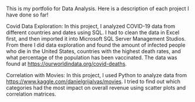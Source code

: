 This is my portfolio for Data Analysis. Here is a description of each project I have done so far!



Covid Data Exploration: In this project, I analyzed COVID-19 data from different countries and dates using SQL. I had to clean the data in Excel first, and then imported it into Microsoft SQL Server Management Studios. From there I did data exploration and found the amount of infected people who die in the United States, countries with the highest death rates, and what percentage of the population has been vaccinated. 
The data was found at https://ourworldindata.org/covid-deaths.



Correlation with Movies: In this project, I used Python to analyze data from https://www.kaggle.com/danielgrijalvas/movies. 
I tried to find out which categories had the most impact on overall revenue using scatter plots and correlation matrices. 



